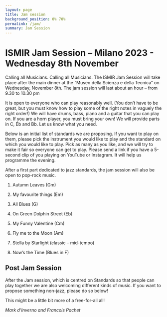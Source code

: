 ```yaml
---
layout: page
title: Jam session
background_position: 0% 70%
permalink: /jam/
summary: Jam Session
---
```


# ISMIR Jam Session – Milano 2023 - Wednesday 8th November 
Calling all Musicians. Calling all Musicians.  The ISMIR Jam Session will take place after the main dinner at the “Museo della Scienza e della Tecnica” on Wednesday, November 8th. 
The jam session will last about an hour – from 9.30 to 10.30 pm

It is open to everyone who can play reasonably well. (You don’t have to be great, but you must know how to play some of the right notes in vaguely the right order!) 
We will have drums, bass, piano and a guitar that you can play on. If you are a horn player, you must bring your own! 
We will provide parts in C, Eb and Bb. Let us know what you need.

Below is an initial list of standards we are proposing. 
If you want to play on them, please pick the instrument you would like to play and the standard on which you would like to play. 
Pick as many as you like, and we will try to make it fair so everyone can get to play. 
Please send a link if you have a 5-second clip of you playing on YouTube or Instagram. It will help us programme the evening. 

After a first part dedicated to jazz standards, the jam session will also be open to pop-rock music.

1.	Autumn Leaves (Gm)        

2.	My favourite things (Em)   

3.	All Blues (G) 

4.	On Green Dolphin Street  (Eb)  

5.	My Funny Valentine (Cm)   

6.	Fly me to the Moon (Am) 

7.	Stella by Starlight  (classic – mid-tempo)

8.	Now’s the Time (Blues in F)

## Post Jam Session
After the Jam session, which is centred on Standards so that people can play together we are also welcoming different kinds of music. If you want to propose something non-jazz, please do so below! 

This might be a little bit more of a free-for-all all! 

_Mark d’Inverno and Francois Pachet_
